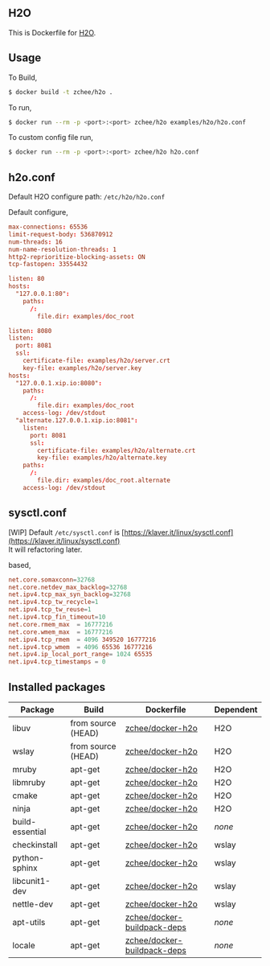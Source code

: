 ## H2O

This is Dockerfile for [H2O](https://github.com/h2o/h2o).

## Usage

To Build,

```bash
$ docker build -t zchee/h2o .
```

To run,

```bash
$ docker run --rm -p <port>:<port> zchee/h2o examples/h2o/h2o.conf
```

To custom config file run,

```bash
$ docker run --rm -p <port>:<port> zchee/h2o h2o.conf
```

## h2o.conf
Default H2O configure path: `/etc/h2o/h2o.conf`

Default configure, 

```conf
max-connections: 65536
limit-request-body: 536870912
num-threads: 16
num-name-resolution-threads: 1
http2-reprioritize-blocking-assets: ON
tcp-fastopen: 33554432

listen: 80
hosts:
  "127.0.0.1:80":
    paths:
      /:
        file.dir: examples/doc_root

listen: 8080
listen:
  port: 8081
  ssl:
    certificate-file: examples/h2o/server.crt
    key-file: examples/h2o/server.key
hosts:
  "127.0.0.1.xip.io:8080":
    paths:
      /:
        file.dir: examples/doc_root
    access-log: /dev/stdout
  "alternate.127.0.0.1.xip.io:8081":
    listen:
      port: 8081
      ssl:
        certificate-file: examples/h2o/alternate.crt
        key-file: examples/h2o/alternate.key
    paths:
      /:
        file.dir: examples/doc_root.alternate
    access-log: /dev/stdout
```

## sysctl.conf

[WIP] Default `/etc/sysctl.conf` is [https://klaver.it/linux/sysctl.conf](https://klaver.it/linux/sysctl.conf)  
It will refactoring later.

based, 
```conf
net.core.somaxconn=32768
net.core.netdev_max_backlog=32768
net.ipv4.tcp_max_syn_backlog=32768
net.ipv4.tcp_tw_recycle=1
net.ipv4.tcp_tw_reuse=1
net.ipv4.tcp_fin_timeout=10
net.core.rmem_max  = 16777216
net.core.wmem_max  = 16777216
net.ipv4.tcp_rmem  = 4096 349520 16777216
net.ipv4.tcp_wmem  = 4096 65536 16777216
net.ipv4.ip_local_port_range= 1024 65535
net.ipv4.tcp_timestamps = 0
```

## Installed packages

| Package         | Build              | Dockerfile                                                                    | Dependent |
|-----------------|--------------------|-------------------------------------------------------------------------------|-----------|
| libuv           | from source (HEAD) | [zchee/docker-h2o](https://github.com/zchee/docker-h2o)                       | H2O       |
| wslay           | from source (HEAD) | [zchee/docker-h2o](https://github.com/zchee/docker-h2o)                       | H2O       |
| mruby           | apt-get            | [zchee/docker-h2o](https://github.com/zchee/docker-h2o)                       | H2O       |
| libmruby        | apt-get            | [zchee/docker-h2o](https://github.com/zchee/docker-h2o)                       | H2O       |
| cmake           | apt-get            | [zchee/docker-h2o](https://github.com/zchee/docker-h2o)                       | H2O       |
| ninja           | apt-get            | [zchee/docker-h2o](https://github.com/zchee/docker-h2o)                       | H2O       |
| build-essential | apt-get            | [zchee/docker-h2o](https://github.com/zchee/docker-h2o)                       | *none*    |
| checkinstall    | apt-get            | [zchee/docker-h2o](https://github.com/zchee/docker-h2o)                       | wslay     |
| python-sphinx   | apt-get            | [zchee/docker-h2o](https://github.com/zchee/docker-h2o)                       | wslay     |
| libcunit1-dev   | apt-get            | [zchee/docker-h2o](https://github.com/zchee/docker-h2o)                       | wslay     |
| nettle-dev      | apt-get            | [zchee/docker-h2o](https://github.com/zchee/docker-h2o)                       | wslay     |
| apt-utils       | apt-get            | [zchee/docker-buildpack-deps](https://github.com/zchee/docker-buildpack-deps) | *none*    |
| locale          | apt-get            | [zchee/docker-buildpack-deps](https://github.com/zchee/docker-buildpack-deps) | *none*    |
